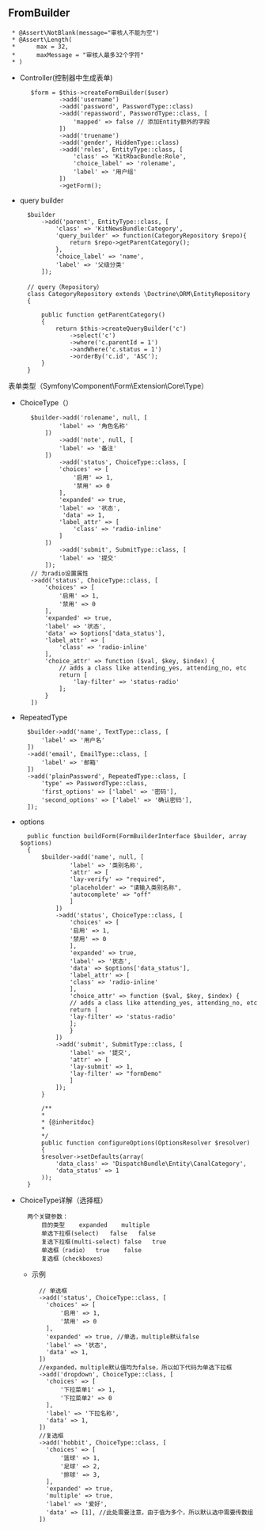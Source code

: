 ## FromBuilder

     * @Assert\NotBlank(message="审核人不能为空")
     * @Assert\Length(
     *      max = 32,
     *      maxMessage = "审核人最多32个字符"
     * )

- Controller(控制器中生成表单)
    
         $form = $this->createFormBuilder($user)
                 ->add('username')
                 ->add('password', PasswordType::class)
                 ->add('repassword', PasswordType::class, [
                     'mapped' => false // 添加Entity额外的字段
                 ])
                 ->add('truename')
                 ->add('gender', HiddenType::class)
                 ->add('roles', EntityType::class, [
                     'class' => 'KitRbacBundle:Role',
                     'choice_label' => 'rolename',
                     'label' => '用户组'
                 ])
                 ->getForm();

- query builder

        $builder
            ->add('parent', EntityType::class, [
                'class' => 'KitNewsBundle:Category',
                'query_builder' => function(CategoryRepository $repo){
                    return $repo->getParentCategory();
                },
                'choice_label' => 'name',
                'label' => '父级分类'
            ]);
            
        // query（Repository）
        class CategoryRepository extends \Doctrine\ORM\EntityRepository
        {
        
            public function getParentCategory()
            {
                return $this->createQueryBuilder('c')
                    ->select('c')
                    ->where('c.parentId = 1')
                    ->andWhere('c.status = 1')
                    ->orderBy('c.id', 'ASC');
            }
        }
        
表单类型（Symfony\Component\Form\Extension\Core\Type）

- ChoiceType（）

         $builder->add('rolename', null, [
                 'label' => '角色名称'
             ])
                 ->add('note', null, [
                 'label' => '备注'
             ])
                 ->add('status', ChoiceType::class, [
                 'choices' => [
                     '启用' => 1,
                     '禁用' => 0
                 ],
                 'expanded' => true,
                 'label' => '状态',
                  'data' => 1,
                 'label_attr' => [
                     'class' => 'radio-inline'
                 ]
             ])
                 ->add('submit', SubmitType::class, [
                 'label' => '提交'
             ]);
         // 为radio设置属性
         ->add('status', ChoiceType::class, [
             'choices' => [
                 '启用' => 1,
                 '禁用' => 0
             ],
             'expanded' => true,
             'label' => '状态',
             'data' => $options['data_status'],
             'label_attr' => [
                 'class' => 'radio-inline'
             ],
             'choice_attr' => function ($val, $key, $index) {
                 // adds a class like attending_yes, attending_no, etc
                 return [
                     'lay-filter' => 'status-radio'
                 ];
             }
         ])

- RepeatedType

        $builder->add('name', TextType::class, [
            'label' => '用户名'
        ])
        ->add('email', EmailType::class, [
            'label' => '邮箱'
        ])
        ->add('plainPassword', RepeatedType::class, [
            'type' => PasswordType::class,
            'first_options' => ['label' => '密码'],
            'second_options' => ['label' => '确认密码'],
        ]);

- options

        public function buildForm(FormBuilderInterface $builder, array $options)
        {
            $builder->add('name', null, [
                    'label' => '类别名称',
                    'attr' => [
                    'lay-verify' => "required",
                    'placeholder' => "请输入类别名称",
                    'autocomplete' => "off"
                    ]
                ])
                ->add('status', ChoiceType::class, [
                    'choices' => [
                    '启用' => 1,
                    '禁用' => 0
                    ],
                    'expanded' => true,
                    'label' => '状态',
                    'data' => $options['data_status'],
                    'label_attr' => [
                    'class' => 'radio-inline'
                    ],
                    'choice_attr' => function ($val, $key, $index) {
                    // adds a class like attending_yes, attending_no, etc
                    return [
                    'lay-filter' => 'status-radio'
                    ];
                    }
                ])
                ->add('submit', SubmitType::class, [
                    'label' => '提交',
                    'attr' => [
                    'lay-submit' => 1,
                    'lay-filter' => "formDemo"
                    ]
                ]);
            }
        
            /**
            *
            * {@inheritdoc}
            *
            */
            public function configureOptions(OptionsResolver $resolver)
            {
            $resolver->setDefaults(array(
                'data_class' => 'DispatchBundle\Entity\CanalCategory',
                'data_status' => 1
            ));
        }
        
- ChoiceType详解（选择框）

        两个关键参数：
            目的类型	expanded	multiple
            单选下拉框(select)	false	false
            复选下拉框(multi-select)	false	true
            单选框（radio）	true	false
            复选框（checkboxes）
    - 示例
    
            // 单选框
            ->add('status', ChoiceType::class, [
              'choices' => [
                  '启用' => 1,
                  '禁用' => 0
              ],
              'expanded' => true, //单选，multiple默认false
              'label' => '状态',
              'data' => 1,
            ])
            //expanded，multiple默认值均为false，所以如下代码为单选下拉框
            ->add('dropdown', ChoiceType::class, [
              'choices' => [
                  '下拉菜单1' => 1,
                  '下拉菜单2' => 0
              ],
              'label' => '下拉名称',
              'data' => 1,
            ])
            //复选框
            ->add('hobbit', ChoiceType::class, [
              'choices' => [
                  '篮球' => 1,
                  '足球' => 2,
                  '排球' => 3,
              ],
              'expanded' => true,
              'multiple' => true,
              'label' => '爱好',
              'data' => [1], //此处需要注意，由于值为多个，所以默认选中需要传数组
            ])

